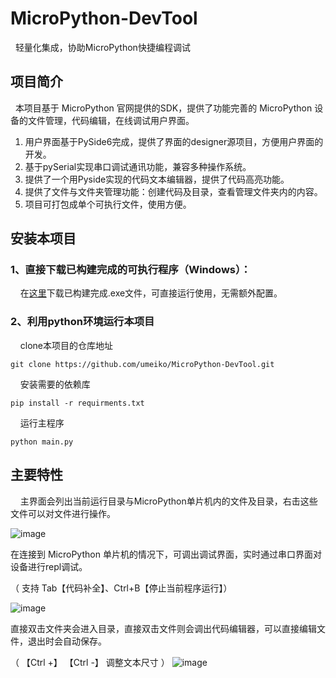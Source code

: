 # MicroPython-DevTool
&nbsp;&nbsp;轻量化集成，协助MicroPython快捷编程调试

## 项目简介
&nbsp;&nbsp;本项目基于 MicroPython 官网提供的SDK，提供了功能完善的 MicroPython 设备的文件管理，代码编辑，在线调试用户界面。<br>

1. 用户界面基于PySide6完成，提供了界面的designer源项目，方便用户界面的开发。
2. 基于pySerial实现串口调试通讯功能，兼容多种操作系统。
3. 提供了一个用Pyside实现的代码文本编辑器，提供了代码高亮功能。
4. 提供了文件与文件夹管理功能：创建代码及目录，查看管理文件夹内的内容。
5. 项目可打包成单个可执行文件，使用方便。

## 安装本项目
### 1、直接下载已构建完成的可执行程序（Windows）：
&nbsp;&nbsp;&nbsp;&nbsp;在[这里](https://github.com/umeiko/MicroPython-DevTool/releases/tag/mpydt1.3.0)下载已构建完成.exe文件，可直接运行使用，无需额外配置。
### 2、利用python环境运行本项目
&nbsp;&nbsp;&nbsp;&nbsp;clone本项目的仓库地址

    git clone https://github.com/umeiko/MicroPython-DevTool.git
&nbsp;&nbsp;&nbsp;&nbsp;安装需要的依赖库

    pip install -r requirments.txt
&nbsp;&nbsp;&nbsp;&nbsp;运行主程序

    python main.py


## 主要特性
&nbsp;&nbsp;&nbsp;&nbsp;主界面会列出当前运行目录与MicroPython单片机内的文件及目录，右击这些文件可以对文件进行操作。


![image](https://user-images.githubusercontent.com/58870893/179017048-b2f63cd5-69e5-47af-a812-e5b94351e491.png)


在连接到 MicroPython 单片机的情况下，可调出调试界面，实时通过串口界面对设备进行repl调试。

（ 支持 Tab【代码补全】、Ctrl+B【停止当前程序运行】）

![image](https://user-images.githubusercontent.com/58870893/170490165-a2c9ec12-24f0-48a8-abe5-393d0184afc1.png)

直接双击文件夹会进入目录，直接双击文件则会调出代码编辑器，可以直接编辑文件，退出时会自动保存。

（ 【Ctrl +】 【Ctrl -】 调整文本尺寸 ）
![image](https://user-images.githubusercontent.com/58870893/179019896-c589bb2c-55d6-4f62-a511-b11209acb763.png)

